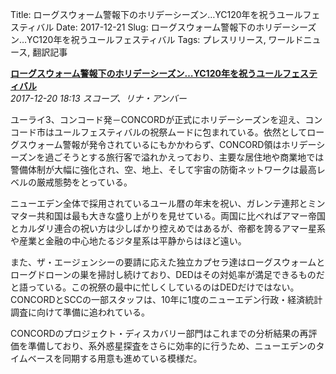 Title: ローグスウォーム警報下のホリデーシーズン…YC120年を祝うユールフェスティバル
Date: 2017-12-21
Slug: ローグスウォーム警報下のホリデーシーズン…YC120年を祝うユールフェスティバル
Tags: プレスリリース, ワールドニュース, 翻訳記事

<p class="lead"><strong><a href="https://community.eveonline.com/news/news-channels/world-news/yoiul-festival-celebrations-looking-forward-to-yc120-as-concord-holiday-season-begins-despite-rogue-swarm-alert/">ローグスウォーム警報下のホリデーシーズン…YC120年を祝うユールフェスティバル</a></strong><br/>
<em>2017-12-20 18:13 スコープ、リナ・アンバー</em></p>
<p>ユーライ3、コンコード発－CONCORDが正式にホリデーシーズンを迎え、コンコード市はユールフェスティバルの祝祭ムードに包まれている。依然としてローグスウォーム警報が発令されているにもかかわらず、CONCORD領はホリデーシーズンを過ごそうとする旅行客で溢れかえっており、主要な居住地や商業地では警備体制が大幅に強化され、空、地上、そして宇宙の防衛ネットワークは最高レベルの厳戒態勢をとっている。</p>
<p>ニューエデン全体で採用されているユール暦の年末を祝い、ガレンテ連邦とミンマター共和国は最も大きな盛り上がりを見せている。両国に比べればアマー帝国とカルダリ連合の祝い方は少しばかり控えめではあるが、帝都を誇るアマー星系や産業と金融の中心地たるジタ星系は平静からはほど遠い。</p>
<p>また、ザ・エージェンシーの要請に応えた独立カプセラ達はローグスウォームとローグドローンの巣を掃討し続けており、DEDはその対処率が満足できるものだと語っている。この祝祭の最中に忙しくしているのはDEDだけではない。CONCORDとSCCの一部スタッフは、10年に1度のニューエデン行政・経済統計調査に向けて準備に追われている。</p>
<p>CONCORDのプロジェクト・ディスカバリー部門はこれまでの分析結果の再評価を準備しており、系外惑星探査をさらに効率的に行うため、ニューエデンのタイムベースを同期する用意も進めている模様だ。</p>

